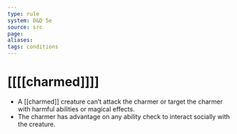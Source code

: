 ```yaml
---
type: rule
system: D&D 5e
source: src
page:
aliases:
tags: conditions
---
```


# [[[[charmed]]]]

- A [[charmed]] creature can’t attack the charmer or target the charmer with harmful abilities or magical effects.
- The charmer has advantage on any ability check to interact socially with the creature.